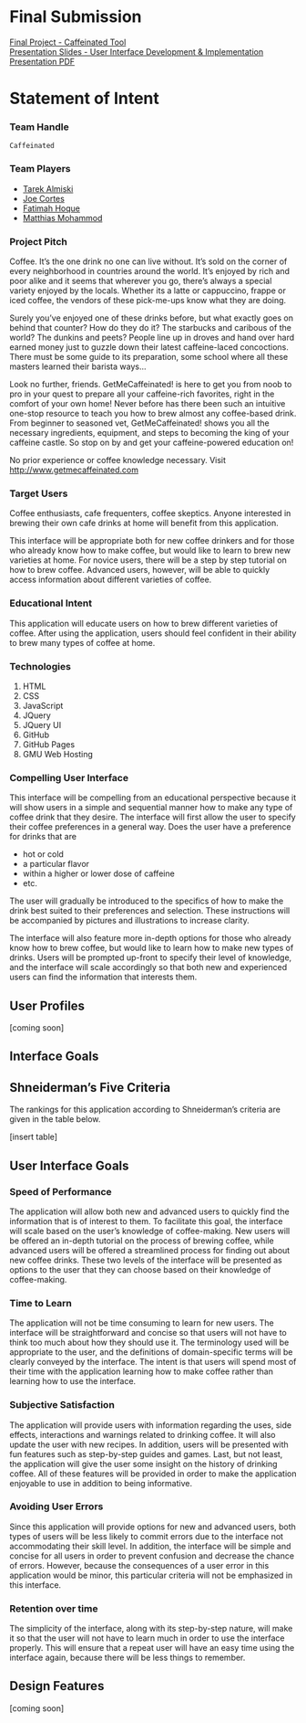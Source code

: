 <h1>Final Submission</h1>
<a href="http://fhoque.github.com/caffeinated/proj/index.html"> Final Project - Caffeinated Tool</a><br />
<a href="http://fhoque.github.com/caffeinated/slides/index.html">Presentation Slides - User Interface Development & Implementation</a><br />
<a href="http://fhoque.github.com/caffeinated/slides.pdf">Presentation PDF</a>

<h1>Statement of Intent</h1>

<h3>Team Handle</h3>

<pre><code>Caffeinated</code></pre>

<h3>Team Players</h3>

<ul>
  <li><a href="https://github.com/razor-sharp" class="user-mention">Tarek Almiski</a></li>
	<li><a href="https://github.com/jmcortes" class="user-mention">Joe Cortes</a></li>
	<li><a href="https://github.com/fhoque" class="user-mention">Fatimah Hoque</a></li>
	<li><a href="https://github.com/Matthias-Mohammod" class="user-mention">Matthias Mohammod</a></li>
</ul>
		
<h3>Project Pitch</h3>

<p>Coffee. It’s the one drink no one can live without. It’s sold on the corner of every neighborhood in countries around the world.  It’s enjoyed by rich and poor alike and it seems that wherever you go, there’s always a special variety enjoyed by the locals. Whether its a latte or cappuccino, frappe or iced coffee, the vendors of these pick-me-ups know what they are doing.</p>  

<p>Surely you’ve enjoyed one of these drinks before, but what exactly goes on behind that counter?  How do they do it? The starbucks and caribous of the world? The dunkins and peets?  People line up in droves and hand over hard earned money just to guzzle down their latest caffeine-laced concoctions. There must be some guide to its preparation, some school where all these masters learned their barista ways...</p>

<p>Look no further, friends. GetMeCaffeinated! is here to get you from noob to pro in your quest to prepare all your caffeine-rich favorites, right in the comfort of your own home!  Never before has there been such an intuitive one-stop resource to teach you how to brew almost any coffee-based drink.  From beginner to seasoned vet, GetMeCaffeinated! shows you all the necessary ingredients, equipment, and steps to becoming the king of your caffeine castle.  So stop on by and get your caffeine-powered education on!</p>

<p>No prior experience or coffee knowledge necessary. Visit <a href="http://www.getmecaffeinated.com">http://www.getmecaffeinated.com</a></p>

<h3>Target Users</h3>

<p>Coffee enthusiasts, cafe frequenters, coffee skeptics. Anyone interested in brewing their own cafe drinks at home will benefit from this application.</p>

<p>This interface will be appropriate both for new coffee drinkers and for those who already know how to make coffee, but would like to learn to brew new varieties at home. For novice users, there will be a step by step tutorial on how to brew coffee. Advanced users, however, will be able to quickly access information about different varieties of coffee.</p>

<h3>Educational Intent</h3>

<p>This application will educate users on how to brew different varieties of coffee. After using the application, users should feel confident in their ability to brew many types of coffee at home.</p>

<h3>Technologies</h3>

<ol>
	<li>HTML</li>
	<li>CSS</li>
	<li>JavaScript</li>
	<li>JQuery</li>
	<li>JQuery UI</li>
	<li>GitHub</li>
	<li>GitHub Pages</li>
	<li>GMU Web Hosting</li>
</ol>

<h3>Compelling User Interface</h3>

<p>This interface will be compelling from an educational perspective because it will show users in a simple and sequential manner how to make any type of coffee drink that they desire. The interface will first allow the user to specify their coffee preferences in a general way. Does the user have a preference for drinks that are
<ul>
	<li>hot or cold</li>
	<li>a particular flavor</li>
	<li>within a higher or lower dose of caffeine</li>
	<li>etc.</li>
</ul>
The user will gradually be introduced to the specifics of how to make the drink best suited to their preferences and selection. These instructions will be accompanied by pictures and illustrations to increase clarity.</p>

<p>The interface will also feature more in-depth options for those who already know how to brew coffee, but would like to learn how to make new types of drinks. Users will be prompted up-front to specify their level of knowledge, and the interface will scale accordingly so that both new and experienced users can find the information that interests them.</p>


<section>
<h1>User Profiles</h1>
<p>[coming soon]</p>
</section>


<section>
<h1>Interface Goals</h1>
<h2>Shneiderman’s Five Criteria</h2>
<p>The rankings for this application according to Shneiderman’s criteria are given in the table below.</p>
<p>[insert table]</p>

<h2>User Interface Goals</h2>
<h3>Speed of Performance</h3>
<p>The application will allow both new and advanced users to quickly find the information that is of interest to them.  To facilitate this goal, the interface will scale based on the user’s knowledge of coffee-making.  New users will be offered an in-depth tutorial on the process of brewing coffee, while advanced users will be offered a streamlined process for finding out about new coffee drinks.  These two levels of the interface will be presented as options to the user that they can choose based on their knowledge of coffee-making.</p>

<h3>Time to Learn</h3>
<p>The application will not be time consuming to learn for new users.  The interface will be straightforward and concise so that users will not have to think too much about how they should use it.  The terminology used will be appropriate to the user, and the definitions of domain-specific terms will be clearly conveyed by the interface.  The intent is that users will spend most of their time with the application learning how to make coffee rather than learning how to use the interface.</p>

<h3>Subjective Satisfaction</h3>
<p>The application will provide users with information regarding the uses, side effects, interactions and warnings related to drinking coffee. It will also update the user with new recipes. In addition, users will be presented with fun features such as step-by-step guides and games.  Last, but not least, the application will give the user some insight on the history of drinking coffee.  All of these features will be provided in order to make the application enjoyable to use in addition to being informative.</p>

<h3>Avoiding User Errors</h3>
<p>Since this application will provide options for new and advanced users, both types of users will be less likely to commit errors due to the interface not accommodating their skill level.  In addition, the interface will be simple and concise for all users in order to prevent confusion and decrease the chance of errors.  However, because the consequences of a user error in this application would be minor, this particular criteria will not be emphasized in this interface.</p>

<h3>Retention over time</h3>
<p>The simplicity of the interface, along with its step-by-step nature, will make it so that the user will not have to learn much in order to use the interface properly.  This will ensure that a repeat user will have an easy time using the interface again, because there will be less things to remember.</p>

<h2>Design Features</h2>
<p>[coming soon]</p>
